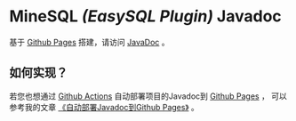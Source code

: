 # MineSQL _(EasySQL Plugin)_ Javadoc

基于 [Github Pages](https://pages.github.com/) 搭建，请访问 [JavaDoc](https://carmjos.github.io/MineSQL) 。

## 如何实现？

若您也想通过 [Github Actions](https://docs.github.com/en/actions/learn-github-actions)
自动部署项目的Javadoc到 [Github Pages](https://pages.github.com/) ，
可以参考我的文章 [《自动部署Javadoc到Github Pages》](https://pages.carm.cc/doc/javadoc-in-github.html) 。